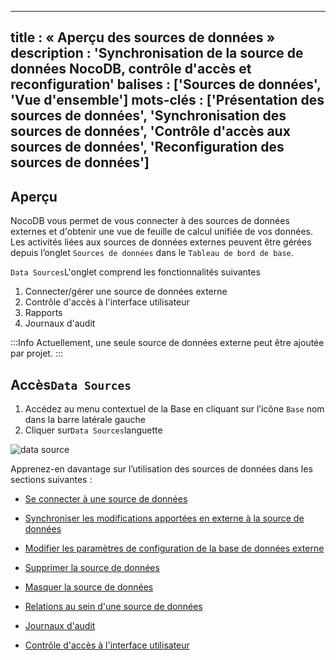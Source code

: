***

title : « Aperçu des sources de données »
description : 'Synchronisation de la source de données NocoDB, contrôle d'accès et reconfiguration'
balises : \['Sources de données', 'Vue d'ensemble']
mots-clés : \['Présentation des sources de données', 'Synchronisation des sources de données', 'Contrôle d'accès aux sources de données', 'Reconfiguration des sources de données']
-----------------------------------------------------------------------------------------------------------------------------------------------------------------------------------

## Aperçu

NocoDB vous permet de vous connecter à des sources de données externes et d'obtenir une vue de feuille de calcul unifiée de vos données. Les activités liées aux sources de données externes peuvent être gérées depuis l’onglet `Sources de données` dans le `Tableau de bord de base`.

`Data Sources`L'onglet comprend les fonctionnalités suivantes

1. Connecter/gérer une source de données externe
2. Contrôle d'accès à l'interface utilisateur
3. Rapports
4. Journaux d'audit

:::Info
Actuellement, une seule source de données externe peut être ajoutée par projet.
:::

## Accès`Data Sources`

1. Accédez au menu contextuel de la Base en cliquant sur l’icône `Base` nom dans la barre latérale gauche
2. Cliquer sur`Data Sources`languette

![data source](/img/v2/data-source/data-source.png)

Apprenez-en davantage sur l’utilisation des sources de données dans les sections suivantes :

* [Se connecter à une source de données](/data-sources/connect-to-data-source)

* [Synchroniser les modifications apportées en externe à la source de données](/data-sources/sync-with-data-source)

* [Modifier les paramètres de configuration de la base de données externe](/data-sources/actions-on-data-sources#edit-external-database-configuration-parameters)

* [Supprimer la source de données](/data-sources/actions-on-data-sources#remove-external-data-source)

* [Masquer la source de données](/data-sources/actions-on-data-sources#data-source-visibility)

* [Relations au sein d'une source de données](/data-sources/actions-on-data-sources#relations)

* [Journaux d'audit](/data-sources/actions-on-data-sources#audit-logs)

* [Contrôle d'accès à l'interface utilisateur](/data-sources/actions-on-data-sources#ui-access-control)
